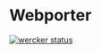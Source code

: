 # Webporter

[![wercker status](https://app.wercker.com/status/ddba683830a5ca4af4c14920ec6c2c62/s/master "wercker status")](https://app.wercker.com/project/byKey/ddba683830a5ca4af4c14920ec6c2c62)
